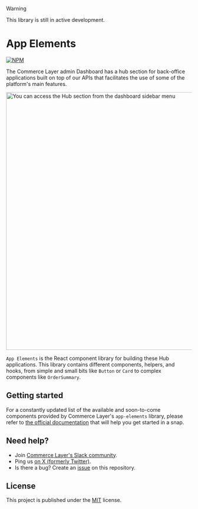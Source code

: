 > [!WARNING]
> This library is still in active development.

# App Elements

[![NPM](https://img.shields.io/npm/v/%40commercelayer%2Fapp-elements)](https://www.npmjs.com/package/@commercelayer/app-elements)

The Commerce Layer admin Dashboard has a hub section for back-office applications built on top of our APIs that facilitates the use of some of the platform's main features.

<img width="700" alt="You can access the Hub section from the dashboard sidebar menu" src="https://user-images.githubusercontent.com/1681269/268583888-265c7b96-d6d1-451c-9353-a59a4de6edb6.png">

`App Elements` is the React component library for building these Hub applications. This library contains different components, helpers, and hooks, from simple and small bits like `Button` or `Card` to complex components like `OrderSummary`.

## Getting started

For a constantly updated list of the available and soon-to-come components provided by Commerce Layer's `app-elements` library, please refer to [the official documentation](https://commercelayer.github.io/app-elements) that will help you get started in a snap.

## Need help?

- Join [Commerce Layer's Slack community](https://slack.commercelayer.app).
- Ping us [on X (formerly Twitter)](https://x.com/commercelayer).
- Is there a bug? Create an [issue](https://github.com/commercelayer/app-elements/issues) on this repository.

## License

This project is published under the [MIT](https://github.com/commercelayer/app-elements/blob/main/LICENSE) license.
